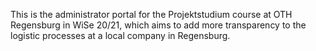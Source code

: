 This is the administrator portal for the Projektstudium course at OTH Regensburg in WiSe 20/21, which aims to add more transparency to the logistic processes at a local company in Regensburg.